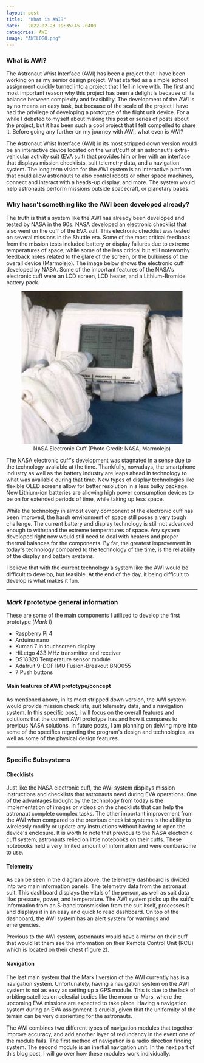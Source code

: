 ```yaml
---
layout: post
title:  "What is AWI?"
date:   2022-02-23 19:35:45 -0400
categories: AWI
image: "AWILOGO.png"
---
```



<h3> What is AWI? </h3>


The Astronaut Wrist Interface (AWI) has been a project that I have been working on as my senior design project. What started as a simple school assignment quickly turned into a project that I fell in love with. The first and most important reason why this project has been a delight is because of its balance between complexity and feasibility. The development of the AWI is by no means an easy task, but because of the scale of the project I have had the privilege of developing a prototype of the flight unit device. For a while I debated to myself about making this post or series of posts about the project, but it has been such a cool project that I felt compelled to share it. Before going any further on my journey with AWI, what even is AWI?

The Astronaut Wrist Interface (AWI) in its most stripped down version would be an interactive device located on the wrist/cuff of an astronaut's extra-vehicular activity suit (EVA suit) that provides him or her with an interface that displays mission checklists, suit telemetry data, and a navigation system. The long term vision for the AWI system is an interactive platform that could allow astronauts to also control robots or other space machines, connect and interact with a heads-up display, and more. The system would help astronauts perform missions outside spacecraft, or planetary bases. 


<h3> Why hasn't something like the AWI been developed already? </h3>


The truth is that a system like the AWI has already been developed and tested by NASA in the 90s. NASA developed an electronic checklist that also went on the cuff of the EVA suit. This electronic checklist was tested on several missions in the Shuttle era. Some of the most critical feedback from the mission tests included battery or display failures due to extreme temperatures of space, while some of the less critical but still noteworthy feedback notes related to the glare of the screen, or the bulkiness of the overall device (Marmolejo). The image below shows the electronic cuff developed by NASA. Some of the important features of the NASA's electronic cuff were an LCD screen, LCD heater, and a Lithium-Bromide battery pack. 

<figure align="center">
    <img src='/postImages/AWI/electronicCuff.png' alt='missing' />
    <figcaption> NASA Electronic Cuff (Photo Credit: NASA, Marmolejo) </figcaption>
</figure>
 
 
 
The NASA electronic cuff's development was stagnated in a sense due to the technology available at the time. Thankfully, nowadays, the smartphone industry as well as the battery industry are leaps ahead in technology to what was available during that time. New types of display technologies like flexible OLED screens allow for better resolution in a less bulky package. New Lithium-ion batteries are allowing high power consumption devices to be on for extended periods of time, while taking up less space.

While the technology in almost every component of the electronic cuff has been improved, the harsh environment of space still poses a very tough challenge. The current battery and display technology is still not advanced enough to withstand the extreme temperatures of space. Any system developed right now would still need to deal with heaters and proper thermal balances for the components. By far, the greatest improvement in today's technology compared to the technology of the time, is the reliability of the display and battery systems.

I believe that with the current technology a system like the AWI would be difficult to develop, but feasible. At the end of the day, it being difficult to develop is what makes it fun. 

---

### *Mark I* prototype general information
These are some of the main components I utilized to develop the first prototype (*Mark I*)
- Raspberry Pi 4 
- Arduino nano
- Kuman 7 in touchscreen display
- HiLetgo 433 MHz transmitter and receiver  
- DS18B20 Temperature sensor module
- Adafruit 9-DOF IMU Fusion-Breakout BNO055
- 7 Push buttons

#### Main features of AWI prototype/concept
As mentioned above, in its most stripped down version, the AWI system would provide mission checklists, suit telemetry data, and a navigation system. In this specific post, I will focus on the overall features and solutions that the current AWI prototype has and how it compares to previous NASA solutions. In future posts, I am planning on delving more into some of the specifics regarding the program's design and technologies, as well as some of the physical design features. 

---
### Specific Subsystems

#### Checklists
Just like the NASA electronic cuff, the AWI system displays mission instructions and checklists that astronauts need during EVA operations. One of the advantages brought by the technology from today is the implementation of images or videos on the checklists that can help the astronaut complete complex tasks. The other important improvement from the AWI when compared to the previous checklist systems is the ability to wirelessly modify or update any instructions without having to open the device's enclosure. It is worth to note that previous to the NASA electronic cuff system, astronauts relied on little notebooks on their cuffs. These notebooks held a very limited amount of information and were cumbersome to use. 

#### Telemetry
As can be seen in the diagram above, the telemetry dashboard is divided into two main information panels. The telemetry data from the astronaut suit. This dashboard displays the vitals of the person, as well as suit data like: pressure, power, and temperature. The AWI system picks up the suit's information from an S-band transmission from the suit itself, processes it and displays it in an easy and quick to read dashboard. On top of the dashboard, the AWI system has an alert system for warnings and emergencies. 

Previous to the AWI system, astronauts would have a mirror on their cuff that would let them see the information on their Remote Control Unit (RCU) which is located on their chest (figure 2). 

#### Navigation
The last main system that the Mark I version of the AWI currently has is a navigation system. Unfortunately, having a navigation system on the AWI system is not as easy as setting up a GPS module. This is due to the lack of orbiting satellites on celestial bodies like the moon or Mars, where the upcoming EVA missions are expected to take place. Having a navigation system during an EVA assignment is crucial, given that the uniformity of the terrain can be very disorienting for the astronauts. 

The AWI combines two different types of navigation modules that together improve accuracy, and add another layer of redundancy in the event one of the module fails. The first method of navigation is a radio direction finding system. The second module is an inertial navigation unit. In the next part of this blog post, I will go over how these modules work individually. 
